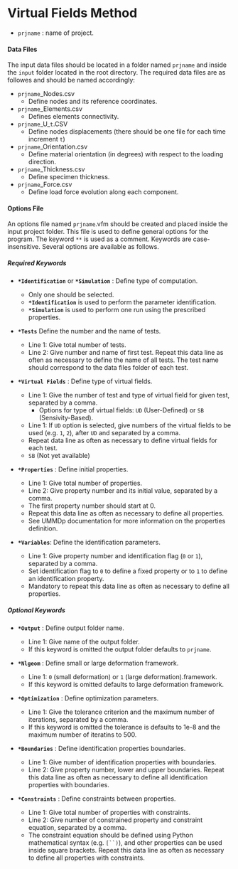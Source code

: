 # Virtual Fields Method

- `prjname` : name of project.

#### Data Files

The input data files should be located in a folder named `prjname` and inside the `input` folder located in the root directory. The required data files are as followes and should be named accordingly:
- `prjname`_Nodes.csv
    - Define nodes and its reference coordinates.
- `prjname`_Elements.csv
    - Defines elements connectivity.
- `prjname`\_U_`t`.CSV
    - Define nodes displacements (there should be one file for each time increment `t`)
- `prjname`_Orientation.csv
    - Define material orientation (in degrees) with respect to the loading direction.
- `prjname`_Thickness.csv
    - Define specimen thickness.
- `prjname`_Force.csv
    - Define load force evolution along each component.

#### Options File

An options file named `prjname`.vfm should be created and placed inside the input project folder. This file is used to define general options for the program. The keyword `**` is used as a comment. Keywords are case-insensitive. Several options are available as follows.

##### Required Keywords

- **`*Identification`** or **`*Simulation`** : Define type of computation.
  - Only one should be selected. 
  - **`*Identification`** is used to perform the parameter identification.
  - **`*Simulation`** is used to perform one run using the prescribed properties.

- **`*Tests`** Define the number and the name of tests.
  - Line 1: Give total number of tests.
  - Line 2: Give number and name of first test. Repeat this data line as often as necessary to define the name of all tests. The test name should correspond to the data files folder of each test.

- **`*Virtual Fields`** : Define type of virtual fields.
  - Line 1: Give the number of test and type of virtual field for given test, separated by a comma.
    - Options for type of virtual fields: `UD` (User-Defined) or `SB` (Sensivity-Based). 
  - Line 1: If `UD` option is selected, give numbers of the virtual fields to be used (e.g. `1`, `2`), after `UD` and separated by a comma. 
  - Repeat data line as often as necessary to define virtual fields for each test.
  - `SB` (Not yet available)

- **`*Properties`** : Define initial properties.
  - Line 1: Give total number of properties.
  - Line 2: Give property number and its initial value, separated by a comma.
  - The first property number should start at 0.
  - Repeat this data line as often as necessary to define all properties.
  - See UMMDp documentation for more information on the properties definition.

- **`*Variables`**: Define the identification parameters. 
  - Line 1: Give property number and identification flag (`0` or `1`), separated by a comma. 
  - Set identification flag to `0` to define a fixed property or to `1` to define an identification property.
  - Mandatory to repeat this data line as often as necessary to define all properties.

##### Optional Keywords

- **`*Output`** : Define output folder name.
  - Line 1: Give name of the output folder.
  - If this keyword is omitted the output folder defaults to `prjname`.
 
- **`*Nlgeom`** : Define small or large deformation framework.
  - Line 1: `0` (small deformation) or `1` (large deformation).framework. 
  - If this keyword is omitted defaults to large deformation framework.

- **`*Optimization`** : Define optimization parameters.
  - Line 1: Give the tolerance criterion and the maximum number of iterations, separated by a comma. 
  - If this keyword is omitted the tolerance is defaults to 1e-8 and the maximum number of iteratins to 500.

- **`*Boundaries`** : Define identification properties boundaries.
  - Line 1: Give number of identification properties with boundaries.
  - Line 2: Give property number, lower and upper boundaries. Repeat this data line as often as necessary to define all identification properties with boundaries.

- **`*Constraints`** : Define constraints between properties.
  - Line 1: Give total number of properties with constraints.
  - Line 2: Give number of constrained property and constraint equation, separated by a comma.
  - The constraint equation should be defined using Python mathematical syntax (e.g. `[``)`), and other properties can be used inside square brackets. Repeat this data line as often as necessary to define all properties with constraints.
